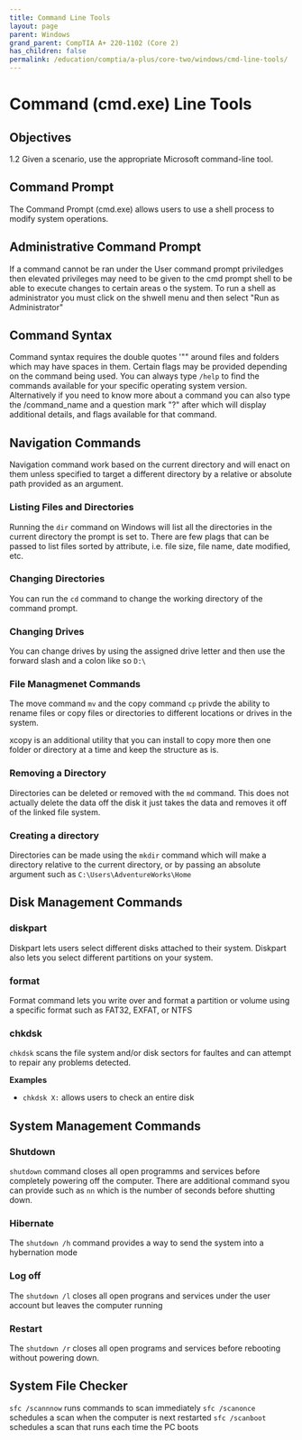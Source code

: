 ```yaml
---
title: Command Line Tools
layout: page
parent: Windows
grand_parent: CompTIA A+ 220-1102 (Core 2)
has_children: false
permalink: /education/comptia/a-plus/core-two/windows/cmd-line-tools/
---
```


# Command (cmd.exe) Line Tools

## Objectives

1.2 Given a scenario, use the appropriate Microsoft command-line tool.

## Command Prompt

The Command Prompt (cmd.exe) allows users to use a shell process to modify system operations.

## Administrative Command Prompt

If a command cannot be ran under the User command prompt priviledges then elevated privileges may need to be given to the cmd prompt shell to be able to execute changes to certain areas o the system. To run a shell as administrator you must click on the shwell menu and then select "Run as Administrator"

## Command Syntax

Command syntax requires the double quotes '"" around files and folders which may have spaces in them. Certain flags may be provided depending on the command being used. You can always type `/help` to find the commands available for your specific operating system version. Alternatively if you need to know more about a command you can also type the /command_name and a question mark "?" after which will display additional details, and flags available for that command.

## Navigation Commands

Navigation command work based on the current directory and will enact on them unless specified to target a different directory by a relative or absolute path provided as an argument.

### Listing Files and Directories

Running the `dir` command on Windows will list all the directories in the current directory the prompt is set to. There are few plags that can be passed to list files sorted by attribute, i.e. file size, file name, date modified, etc.

### Changing Directories

You can run the `cd` command to change the working directory of the command prompt. 

### Changing Drives

You can change drives by using the assigned drive letter and then use the forward slash and a colon like so `D:\`

### File Managmenet Commands

The move command `mv` and the copy command `cp` privde the ability to rename files or copy files or directories to different locations or drives in the system.

xcopy is an additional utility that you can install to copy more then one folder or directory at a time and keep the structure as is.

### Removing a Directory

Directories can be deleted or removed with the `md` command. This does not actually delete the data off the disk it just takes the data and removes it off of the linked file system.

### Creating a directory

Directories can be made using the `mkdir` command which will make a directory relative to the current directory, or by passing an absolute argument such as `C:\Users\AdventureWorks\Home`

## Disk Management Commands

### diskpart

Diskpart lets users select different disks attached to their system. Diskpart also lets you select different partitions on your system.

### format

Format command lets you write over and format a partition or volume using a specific format such as FAT32, EXFAT, or NTFS


### chkdsk

`chkdsk` scans the file system and/or disk sectors for faultes and can attempt to repair any problems detected. 

**Examples**

- `chkdsk X:` allows users to check an entire disk

## System Management Commands

### Shutdown

`shutdown` command closes all open programms and services before completely powering off the computer. There are additional command syou can provide such as `nn` which is the number of seconds before shutting down.

### Hibernate

The `shutdown /h` command provides a way to send the system into a hybernation mode

### Log off

The `shutdown /l` closes all open prograns and services under the user account but leaves the computer running

### Restart

The `shutdown /r` closes all open programs and services before rebooting without powering down.

## System File Checker

`sfc /scannnow` runs commands to scan immediately
`sfc /scanonce` schedules a scan when the computer is next restarted
`sfc /scanboot` schedules a scan that runs each time the PC boots
